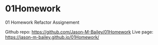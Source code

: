 # 01Homework
01 Homework Refactor Assignement

Github repo: https://github.com/Jason-M-Bailey/01Homework
Live page: https://jason-m-bailey.github.io/01Homework/

